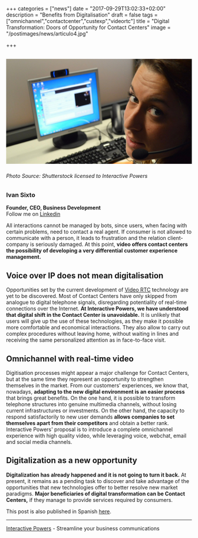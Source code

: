 +++
categories = ["news"]
date = "2017-09-29T13:02:33+02:00"
description = "Benefits from Digitalisation"
draft = false
tags = ["omnichannel","contactcenter","custexp","videortc"]
title = "Digital Transformation: Doors of Opportunity for Contact Centers"
image = "/postimages/news/articulo4.jpg"

+++

![article4](/postimages/news/articulo4.jpg)
------------
###### Photo Source: Shutterstock licensed to Interactive Powers

###	Ivan Sixto  
**Founder, CEO, Business Development**  
Follow me on [Linkedin](https://www.linkedin.com/in/isixto/)

All interactions cannot be managed by bots, since users, when facing with certain problems, need to contact a real agent. If consumer is not allowed to communicate with a person, it leads to frustration and the relation client-company is seriously damaged. At this point, **video offers contact centers the possibility of developing a very differential customer experience management.**


## Voice over IP does not mean digitalisation

Opportunities set by the current development of [Video RTC](http://blog.ivrpowers.com/post/products/video-rtc/) technology are yet to be discovered. Most of Contact Centers have only skipped from analogue to digital telephone signals, disregarding potentiality of real-time connections over the Internet. **At Interactive Powers, we have understood that digital shift in the Contact Center is unavoidable.** It is unlikely that users will give up the use of these technologies, as they make it possible more comfortable and economical interactions. They also allow to carry out complex procedures without leaving home, without waiting in lines and receiving the same personalized attention as in face-to-face visit.


## Omnichannel with real-time video

Digitisation processes might appear a major challenge for Contact Centers, but at the same time they represent an opportunity to strengthen themselves in the market. From our customers’ experiences, we know that, nowadays, **adapting to the new digital environment is an easier process** that brings great benefits. On the one hand, it is possible to transform telephone structures into genuine multimedia channels, without losing current infrastructures or investments. On the other hand, the capacity to respond satisfactorily to new user demands **allows companies to set themselves apart from their competitors** and obtain a better rank. Interactive Powers' proposal is to introduce a complete omnichannel experience with high quality video, while leveraging voice, webchat, email and social media channels.


## Digitalization as a new opportunity

**Digitalization has already happened and it is not going to turn it back.** At present, it remains as a pending task to discover and take advantage of the opportunities that new technologies offer to better resolve new market paradigms. **Major beneficiaries of digital transformation can be Contact Centers,** if they manage to provide services required by consumers.



This post is also published in Spanish [here](https://www.linkedin.com/pulse/transformaci%C3%B3n-digital-una-ventana-de-oportunidades-para-iv%C3%A1n-sixto?trk=mp-reader-card).

---
[Interactive Powers](http://www.ivrpowers.com/) - Streamline your business communications

